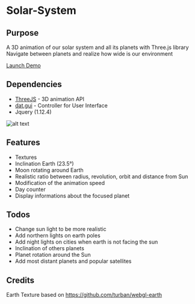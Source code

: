 # Solar-System

## Purpose
A 3D animation of our solar system and all its planets with Three.js library<br/>
Navigate between planets and realize how wide is our environment

[Launch Demo](http://138.68.132.208/Solar-System/solarSystem.html)

## Dependencies
* [ThreeJS](https://github.com/mrdoob/three.js) - 3D animation API
* [dat.gui](https://github.com/dataarts/dat.gui) - Controller for User Interface
* Jquery (1.12.4)

![alt text](screenshot/screenshot.gif "ScreenCast")

## Features

* Textures
* Inclination Earth (23.5°)
* Moon rotating around Earth
* Realistic ratio between radius, revolution, orbit and distance from Sun
* Modification of the animation speed
* Day counter
* Display informations about the focused planet

## Todos
* Change sun light to be more realistic
* Add northern lights on earth poles
* Add night lights on cities when earth is not facing the sun
* Inclination of others planets
* Planet rotation around the Sun
* Add most distant planets and popular satellites

## Credits
Earth Texture based on https://github.com/turban/webgl-earth
